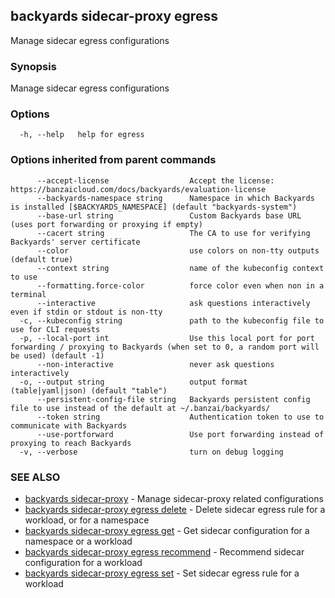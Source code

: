 ## backyards sidecar-proxy egress

Manage sidecar egress configurations

### Synopsis

Manage sidecar egress configurations

### Options

```
  -h, --help   help for egress
```

### Options inherited from parent commands

```
      --accept-license                  Accept the license: https://banzaicloud.com/docs/backyards/evaluation-license
      --backyards-namespace string      Namespace in which Backyards is installed [$BACKYARDS_NAMESPACE] (default "backyards-system")
      --base-url string                 Custom Backyards base URL (uses port forwarding or proxying if empty)
      --cacert string                   The CA to use for verifying Backyards' server certificate
      --color                           use colors on non-tty outputs (default true)
      --context string                  name of the kubeconfig context to use
      --formatting.force-color          force color even when non in a terminal
      --interactive                     ask questions interactively even if stdin or stdout is non-tty
  -c, --kubeconfig string               path to the kubeconfig file to use for CLI requests
  -p, --local-port int                  Use this local port for port forwarding / proxying to Backyards (when set to 0, a random port will be used) (default -1)
      --non-interactive                 never ask questions interactively
  -o, --output string                   output format (table|yaml|json) (default "table")
      --persistent-config-file string   Backyards persistent config file to use instead of the default at ~/.banzai/backyards/
      --token string                    Authentication token to use to communicate with Backyards
      --use-portforward                 Use port forwarding instead of proxying to reach Backyards
  -v, --verbose                         turn on debug logging
```

### SEE ALSO

* [backyards sidecar-proxy](backyards_sidecar-proxy.md)	 - Manage sidecar-proxy related configurations
* [backyards sidecar-proxy egress delete](backyards_sidecar-proxy_egress_delete.md)	 - Delete sidecar egress rule for a workload, or for a namespace
* [backyards sidecar-proxy egress get](backyards_sidecar-proxy_egress_get.md)	 - Get sidecar configuration for a namespace or a workload
* [backyards sidecar-proxy egress recommend](backyards_sidecar-proxy_egress_recommend.md)	 - Recommend sidecar configuration for a workload
* [backyards sidecar-proxy egress set](backyards_sidecar-proxy_egress_set.md)	 - Set sidecar egress rule for a workload

